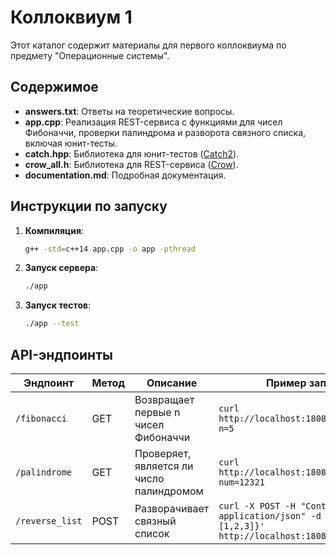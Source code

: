 # Коллоквиум 1

Этот каталог содержит материалы для первого коллоквиума по предмету "Операционные системы".

## Содержимое
- **answers.txt**: Ответы на теоретические вопросы.
- **app.cpp**: Реализация REST-сервиса с функциями для чисел Фибоначчи, проверки палиндрома и разворота связного списка, включая юнит-тесты.
- **catch.hpp**: Библиотека для юнит-тестов ([Catch2](https://github.com/catchorg/Catch2)).
- **crow_all.h**: Библиотека для REST-сервиса ([Crow](https://github.com/CrowCpp/Crow)).
- **documentation.md**: Подробная документация.

## Инструкции по запуску
1. **Компиляция**:
   ```bash
   g++ -std=c++14 app.cpp -o app -pthread
   ```
2. **Запуск сервера**:
   ```bash
   ./app
   ```
3. **Запуск тестов**:
   ```bash
   ./app --test
   ```

## API-эндпоинты
| Эндпоинт | Метод | Описание | Пример запроса | Пример ответа |
|----------|-------|----------|----------------|---------------|
| `/fibonacci` | GET | Возвращает первые n чисел Фибоначчи | `curl http://localhost:18080/fibonacci?n=5` | `{"fibonacci":[0,1,1,2,3]}` |
| `/palindrome` | GET | Проверяет, является ли число палиндромом | `curl http://localhost:18080/palindrome?num=12321` | `{"is_palindrome":true}` |
| `/reverse_list` | POST | Разворачивает связный список | `curl -X POST -H "Content-Type: application/json" -d '{"list":[1,2,3]}' http://localhost:18080/reverse_list` | `{"reversed":[3,2,1]}` |
